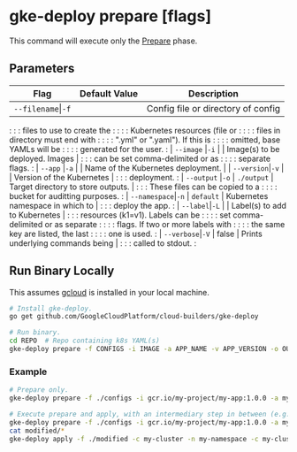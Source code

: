 # gke-deploy prepare [flags]

This command will execute only the [Prepare](../README.md#prepare-step) phase.

## Parameters

| Flag                    | Default Value | Description                        |
| ----------------------- | ------------- | ---------------------------------- |
| `--filename`&#124;`-f`  |               | Config file or directory of config |
:                         :               : files to use to create the         :
:                         :               : Kubernetes resources (file or      :
:                         :               : files in directory must end with   :
:                         :               : \".yml\" or \".yaml\"). If this is :
:                         :               : omitted, base YAMLs will be        :
:                         :               : generated for the user.            :
| `--image` &#124;`-i`    |               | Image(s) to be deployed. Images    |
:                         :               : can be set comma-delimited or as   :
:                         :               : separate flags.                    :
| `--app` &#124;`-a`      |               | Name of the Kubernetes deployment. |
| `--version`&#124;`-v`   |               | Version of the Kubernetes          |
:                         :               : deployment.                        :
| `--output` &#124;`-o`   | `./output`    | Target directory to store outputs. |
:                         :               : These files can be copied to a     :
:                         :               : bucket for auditting purposes.     :
| `--namespace`&#124;`-n` | `default`     | Kubernetes namespace in which to   |
:                         :               : deploy the app.                    :
| `--label`&#124;`-L`     |               | Label(s) to add to Kubernetes      |
:                         :               : resources (k1=v1). Labels can be   :
:                         :               : set comma-delimited or as separate :
:                         :               : flags. If two or more labels with  :
:                         :               : the same key are listed, the last  :
:                         :               : one is used.                       :
| `--verbose`&#124;`-V`   | false         | Prints underlying commands being   |
:                         :               : called to stdout.                  :

## Run Binary Locally

This assumes [gcloud](https://cloud.google.com/sdk/gcloud/) is installed in your
local machine.

```bash
# Install gke-deploy.
go get github.com/GoogleCloudPlatform/cloud-builders/gke-deploy

# Run binary.
cd REPO  # Repo containing k8s YAML(s)
gke-deploy prepare -f CONFIGS -i IMAGE -a APP_NAME -v APP_VERSION -o OUTPUT -n NAMESPACE
```

### Example

```bash
# Prepare only.
gke-deploy prepare -f ./configs -i gcr.io/my-project/my-app:1.0.0 -a my-app -v 1.0.0 -o ./modified -n my-namespace

# Execute prepare and apply, with an intermediary step in between (e.g., manually check modified YAMLs).
gke-deploy prepare -f ./configs -i gcr.io/my-project/my-app:1.0.0 -a my-app -v 1.0.0 -o ./modified -n my-namespace
cat modified/*
gke-deploy apply -f ./modified -c my-cluster -n my-namespace -c my-cluster -l us-east1-b  # Pass modified directory to -f
```
